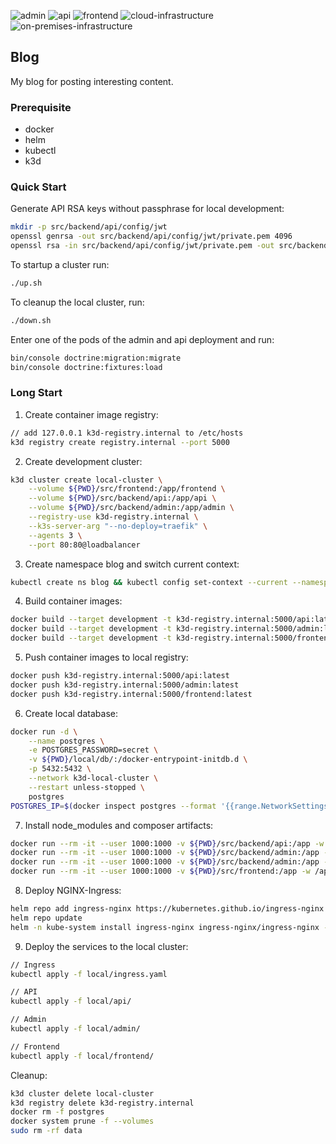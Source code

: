 ![admin](https://github.com/edenreich/blog/workflows/admin/badge.svg)
![api](https://github.com/edenreich/blog/workflows/api/badge.svg)
![frontend](https://github.com/edenreich/blog/workflows/frontend/badge.svg)
![cloud-infrastructure](https://github.com/edenreich/blog/workflows/cloud-infrastructure/badge.svg)
![on-premises-infrastructure](https://github.com/edenreich/blog/workflows/on-premises-infrastructure/badge.svg)

## Blog

My blog for posting interesting content.


### Prerequisite

* docker
* helm
* kubectl
* k3d

### Quick Start

Generate API RSA keys without passphrase for local development:
```sh
mkdir -p src/backend/api/config/jwt
openssl genrsa -out src/backend/api/config/jwt/private.pem 4096
openssl rsa -in src/backend/api/config/jwt/private.pem -out src/backend/api/config/jwt/public.pem -pubout
```

To startup a cluster run:
```sh
./up.sh
```

To cleanup the local cluster, run:
```sh
./down.sh
```

Enter one of the pods of the admin and api deployment and run:
```sh
bin/console doctrine:migration:migrate
bin/console doctrine:fixtures:load
```

### Long Start

1. Create container image registry:
```sh
// add 127.0.0.1 k3d-registry.internal to /etc/hosts
k3d registry create registry.internal --port 5000
```
2. Create development cluster:
```sh
k3d cluster create local-cluster \
    --volume ${PWD}/src/frontend:/app/frontend \
    --volume ${PWD}/src/backend/api:/app/api \
    --volume ${PWD}/src/backend/admin:/app/admin \
    --registry-use k3d-registry.internal \
    --k3s-server-arg "--no-deploy=traefik" \
    --agents 3 \
    --port 80:80@loadbalancer
```
3. Create namespace blog and switch current context:
```sh
kubectl create ns blog && kubectl config set-context --current --namespace=blog
```
4. Build container images:
```sh
docker build --target development -t k3d-registry.internal:5000/api:latest -f ops/on-premises/docker/backend/api/Dockerfile .
docker build --target development -t k3d-registry.internal:5000/admin:latest -f ops/on-premises/docker/backend/admin/Dockerfile .
docker build --target development -t k3d-registry.internal:5000/frontend:latest -f ops/on-premises/docker/frontend/Dockerfile .
```
5. Push container images to local registry:
```sh
docker push k3d-registry.internal:5000/api:latest
docker push k3d-registry.internal:5000/admin:latest
docker push k3d-registry.internal:5000/frontend:latest
```
6. Create local database:
```sh
docker run -d \
    --name postgres \
    -e POSTGRES_PASSWORD=secret \
    -v ${PWD}/local/db/:/docker-entrypoint-initdb.d \
    -p 5432:5432 \
    --network k3d-local-cluster \
    --restart unless-stopped \
    postgres
POSTGRES_IP=$(docker inspect postgres --format '{{range.NetworkSettings.Networks}}{{.IPAddress}}{{end}}') envsubst < ./local/db/service.yaml | kubectl apply -f - 
```
7. Install node_modules and composer artifacts:
```sh
docker run --rm -it --user 1000:1000 -v ${PWD}/src/backend/api:/app -w /app composer:1.9 /bin/sh -c "composer install"
docker run --rm -it --user 1000:1000 -v ${PWD}/src/backend/admin:/app -w /app composer:1.9 /bin/sh -c "composer install"
docker run --rm -it --user 1000:1000 -v ${PWD}/src/backend/admin:/app -w /app node:15.2.1-buster-slim /bin/sh -c "yarn install && yarn dev"
docker run --rm -it --user 1000:1000 -v ${PWD}/src/frontend:/app -w /app node:15.2.1-buster-slim /bin/sh -c "yarn install"
```

8. Deploy NGINX-Ingress:
```sh
helm repo add ingress-nginx https://kubernetes.github.io/ingress-nginx
helm repo update
helm -n kube-system install ingress-nginx ingress-nginx/ingress-nginx --set controller.service.enableHttps=false
```

9. Deploy the services to the local cluster:
```sh
// Ingress
kubectl apply -f local/ingress.yaml

// API
kubectl apply -f local/api/

// Admin
kubectl apply -f local/admin/

// Frontend
kubectl apply -f local/frontend/
```

Cleanup:
```sh
k3d cluster delete local-cluster
k3d registry delete k3d-registry.internal
docker rm -f postgres
docker system prune -f --volumes
sudo rm -rf data
```